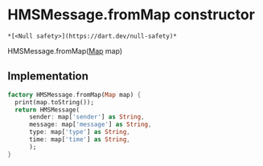 


# HMSMessage.fromMap constructor




    *[<Null safety>](https://dart.dev/null-safety)*



HMSMessage.fromMap([Map](https://api.flutter.dev/flutter/dart-core/Map-class.html) map)





## Implementation

```dart
factory HMSMessage.fromMap(Map map) {
  print(map.toString());
  return HMSMessage(
      sender: map['sender'] as String,
      message: map['message'] as String,
      type: map['type'] as String,
      time: map['time'] as String,
      );
}
```







